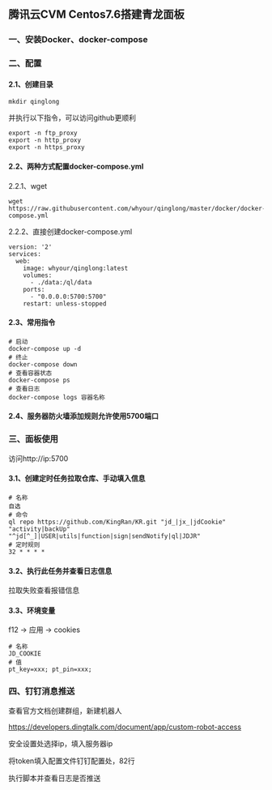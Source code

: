 ## 腾讯云CVM Centos7.6搭建青龙面板

### 一、安装Docker、docker-compose

### 二、配置

#### 2.1、创建目录

```
mkdir qinglong
```

并执行以下指令，可以访问github更顺利

```
export -n ftp_proxy 
export -n http_proxy
export -n https_proxy 
```

#### 2.2、两种方式配置docker-compose.yml

2.2.1、wget

```
wget https://raw.githubusercontent.com/whyour/qinglong/master/docker/docker-compose.yml
```

2.2.2、直接创建docker-compose.yml

```
version: '2'
services:
  web:
    image: whyour/qinglong:latest
    volumes:
      - ./data:/ql/data
    ports:
      - "0.0.0.0:5700:5700"
    restart: unless-stopped
```

#### 2.3、常用指令

```
# 启动
docker-compose up -d
# 终止
docker-compose down
# 查看容器状态
docker-compose ps
# 查看日志
docker-compose logs 容器名称
```

#### 2.4、服务器防火墙添加规则允许使用5700端口

### 三、面板使用

访问http://ip:5700

#### 3.1、创建定时任务拉取仓库、手动填入信息

```
# 名称
自选
# 命令
ql repo https://github.com/KingRan/KR.git "jd_|jx_|jdCookie" "activity|backUp" "^jd[^_]|USER|utils|function|sign|sendNotify|ql|JDJR"
# 定时规则
32 * * * *
```

#### 3.2、执行此任务并查看日志信息

拉取失败查看报错信息

#### 3.3、环境变量

f12 -> 应用 -> cookies

```
# 名称
JD_COOKIE
# 值
pt_key=xxx; pt_pin=xxx;
```

### 四、钉钉消息推送

查看官方文档创建群组，新建机器人

https://developers.dingtalk.com/document/app/custom-robot-access

安全设置处选择ip，填入服务器ip

将token填入配置文件钉钉配置处，82行

执行脚本并查看日志是否推送